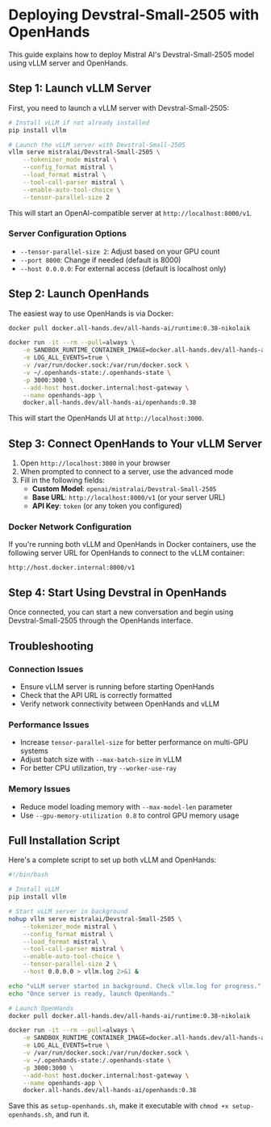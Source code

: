 # Deploying Devstral-Small-2505 with OpenHands

This guide explains how to deploy Mistral AI's Devstral-Small-2505 model using vLLM server and OpenHands.

## Step 1: Launch vLLM Server

First, you need to launch a vLLM server with Devstral-Small-2505:

```bash
# Install vLLM if not already installed
pip install vllm

# Launch the vLLM server with Devstral-Small-2505
vllm serve mistralai/Devstral-Small-2505 \
    --tokenizer_mode mistral \
    --config_format mistral \
    --load_format mistral \
    --tool-call-parser mistral \
    --enable-auto-tool-choice \
    --tensor-parallel-size 2
```

This will start an OpenAI-compatible server at `http://localhost:8000/v1`.

### Server Configuration Options

- `--tensor-parallel-size 2`: Adjust based on your GPU count
- `--port 8000`: Change if needed (default is 8000)
- `--host 0.0.0.0`: For external access (default is localhost only)

## Step 2: Launch OpenHands

The easiest way to use OpenHands is via Docker:

```bash
docker pull docker.all-hands.dev/all-hands-ai/runtime:0.38-nikolaik

docker run -it --rm --pull=always \
    -e SANDBOX_RUNTIME_CONTAINER_IMAGE=docker.all-hands.dev/all-hands-ai/runtime:0.38-nikolaik \
    -e LOG_ALL_EVENTS=true \
    -v /var/run/docker.sock:/var/run/docker.sock \
    -v ~/.openhands-state:/.openhands-state \
    -p 3000:3000 \
    --add-host host.docker.internal:host-gateway \
    --name openhands-app \
    docker.all-hands.dev/all-hands-ai/openhands:0.38
```

This will start the OpenHands UI at `http://localhost:3000`.

## Step 3: Connect OpenHands to Your vLLM Server

1. Open `http://localhost:3000` in your browser
2. When prompted to connect to a server, use the advanced mode
3. Fill in the following fields:
   - **Custom Model**: `openai/mistralai/Devstral-Small-2505`
   - **Base URL**: `http://localhost:8000/v1` (or your server URL)
   - **API Key**: `token` (or any token you configured)

### Docker Network Configuration

If you're running both vLLM and OpenHands in Docker containers, use the following server URL for OpenHands to connect to the vLLM container:

```
http://host.docker.internal:8000/v1
```

## Step 4: Start Using Devstral in OpenHands

Once connected, you can start a new conversation and begin using Devstral-Small-2505 through the OpenHands interface.

## Troubleshooting

### Connection Issues
- Ensure vLLM server is running before starting OpenHands
- Check that the API URL is correctly formatted
- Verify network connectivity between OpenHands and vLLM

### Performance Issues
- Increase `tensor-parallel-size` for better performance on multi-GPU systems
- Adjust batch size with `--max-batch-size` in vLLM
- For better CPU utilization, try `--worker-use-ray`

### Memory Issues
- Reduce model loading memory with `--max-model-len` parameter
- Use `--gpu-memory-utilization 0.8` to control GPU memory usage

## Full Installation Script

Here's a complete script to set up both vLLM and OpenHands:

```bash
#!/bin/bash

# Install vLLM
pip install vllm

# Start vLLM server in background
nohup vllm serve mistralai/Devstral-Small-2505 \
    --tokenizer_mode mistral \
    --config_format mistral \
    --load_format mistral \
    --tool-call-parser mistral \
    --enable-auto-tool-choice \
    --tensor-parallel-size 2 \
    --host 0.0.0.0 > vllm.log 2>&1 &

echo "vLLM server started in background. Check vllm.log for progress."
echo "Once server is ready, launch OpenHands."

# Launch OpenHands
docker pull docker.all-hands.dev/all-hands-ai/runtime:0.38-nikolaik

docker run -it --rm --pull=always \
    -e SANDBOX_RUNTIME_CONTAINER_IMAGE=docker.all-hands.dev/all-hands-ai/runtime:0.38-nikolaik \
    -e LOG_ALL_EVENTS=true \
    -v /var/run/docker.sock:/var/run/docker.sock \
    -v ~/.openhands-state:/.openhands-state \
    -p 3000:3000 \
    --add-host host.docker.internal:host-gateway \
    --name openhands-app \
    docker.all-hands.dev/all-hands-ai/openhands:0.38
```

Save this as `setup-openhands.sh`, make it executable with `chmod +x setup-openhands.sh`, and run it.